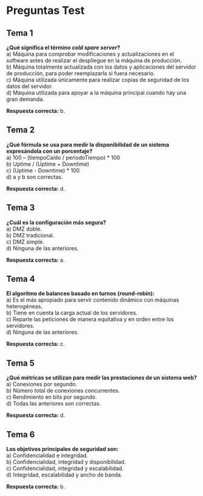 Preguntas Test
==============

Tema 1
------
**¿Qué significa el término *cold spare server*?**  
a) Máquina para comprobar modificaciones y actualizaciones en el software antes de realizar el despliegue en la máquina de producción.  
b) Máquina totalmente actualizada con los datos y aplicaciones del servidor de producción, para poder reemplazarla si fuera necesario.  
c) Máquina utilizada únicamente para realizar copias de seguridad de los datos del servidor.  
d) Máquina utilizada para apoyar a la máquina principal cuando hay una gran demanda.  

**Respuesta correcta:** b.

Tema 2
------
**¿Qué fórmula se usa para medir la disponibilidad de un sistema expresándola con un porcentaje?**  
a) 100 – (tiempoCaido / periodoTiempo) * 100  
b) Uptime / (Uptime + Downtime)  
c) (Uptime - Downtime) * 100  
d) a y b son correctas.  

**Respuesta correcta:** d.

Tema 3
------
**¿Cuál es la configuración más segura?**  
a) DMZ doble.  
b) DMZ tradicional.  
c) DMZ simple.  
d) Ninguna de las anteriores.  

**Respuesta correcta:** a.

Tema 4
------
**El algoritmo de balanceo basado en turnos (round-robin):**  
a) Es el más apropiado para servir contenido dinámico con máquinas heterogéneas.  
b) Tiene en cuenta la carga actual de los servidores.  
c) Reparte las peticiones de manera equitativa y en orden entre los servidores.  
d) Ninguna de las anteriores.  

**Respuesta correcta:** c.

Tema 5
------
**¿Qué métricas se utilizan para medir las prestaciones de un sistema web?**
a) Conexiones por segundo.  
b) Número total de conexiones concurrentes.  
c) Rendimiento en bits por segundo.  
d) Todas las anteriores son correctas.  

**Respuesta correcta:** d.

Tema 6
------
**Los objetivos principales de seguridad son:**  
a) Confidencialidad e integridad.  
b) Confidencialidad, integridad y disponibilidad.  
c) Confidencialidad, integridad y escalabilidad.  
d) Integridad, escalabilidad y ancho de banda.  

**Respuesta correcta:** b.
